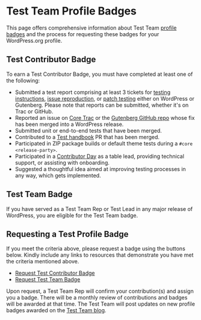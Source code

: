 # Test Team Profile Badges

This page offers comprehensive information about Test Team [profile badges](https://make.wordpress.org/meta/handbook/tutorials-guides/profile-badges/) and the process for requesting these badges for your WordPress.org profile.

## Test Contributor Badge

To earn a Test Contributor Badge, you must have completed at least one of the following:

- Submitted a test report comprising at least 3 tickets for [testing instructions](https://make.wordpress.org/test/handbook/test-reports/testing-instructions/), [issue reproduction](https://make.wordpress.org/test/handbook/test-reports/issue-reproduction/), or [patch testing](https://make.wordpress.org/test/handbook/test-reports/patch-testing/) either on WordPress or Gutenberg. Please note that reports can be submitted, whether it's on Trac or GitHub.
- Reported an issue on [Core Trac](https://core.trac.wordpress.org/tickets/latest) or the [Gutenberg GitHub repo](https://github.com/wordpress/gutenberg/issues) whose fix has been merged into a WordPress release.
- Submitted unit or end-to-end tests that have been merged.
- Contributed to a [Test handbook](https://github.com/wordpress/test-handbook) PR that has been merged.
- Participated in ZIP package builds or default theme tests during a `#core <release-party>`.
- Participated in a [Contributor Day](https://make.wordpress.org/test/handbook/get-started-at-contributor-day/) as a table lead, providing technical support, or assisting with onboarding.
- Suggested a thoughtful idea aimed at improving testing processes in any way, which gets implemented.
  
## Test Team Badge 
 
If you have served as a Test Team Rep or Test Lead in any major release of WordPress, you are eligible for the Test Team badge.

## Requesting a Test Profile Badge

If you meet the criteria above, please request a badge using the buttons below. Kindly include any links to resources that demonstrate you have met the criteria mentioned above.

- [Request Test Contributor Badge](https://profiles.wordpress.org/associations/test-contributor/)
- [Request Test Team Badge](https://profiles.wordpress.org/associations/test-team/)

Upon request, a Test Team Rep will confirm your contribution(s) and assign you a badge. There will be a monthly review of contributions and badges will be awarded at that time. The Test Team will post updates on new profile badges awarded on the [Test Team blog](https://make.wordpress.org/test/). 